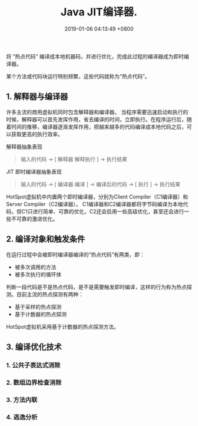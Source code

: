 ﻿---
layout: post
categories: jvm
title: Java JIT编译器.
date: 2019-01-06 04:13:49 +0800
description: Java JIT编译器 即时编译器
keywords: Java JIT编译器 即时编译器
---
> 
将 “热点代码” 编译成本地机器码，并进行优化，完成此过程的编译器成为即时编译器。

某个方法或代码块运行特别频繁，这些代码就称为“热点代码”。

## 1. 解释器与编译器
许多主流的商用虚拟机同时包含解释器和编译器。
当程序需要迅速启动和执行的时候，解释器可以首先发挥作用，省去编译的时间，立即执行。在程序运行后，随着时间的推移，编译器逐渐发挥作用，把越来越多的代码编译成本地代码之后，可以获取更高的执行效率。

解释器抽象表现
> 输入的代码 -> [ 解释器 解释执行 ] -> 执行结果

JIT 即时编译器抽象表现
> 输入的代码 -> [ 编译器 编译 ] -> 编译后的代码 -> [ 执行 ] -> 执行结果

HotSpot虚拟机中内置两个即时编译器，分别为Client Compiler（C1编译器）和Server Compiler（C2编译器）。
C1编译器和C2编译器都将字节码编译为本地代码，但C1只进行简单、可靠的优化，C2还会启用一些高级优化，甚至还会进行一些不可靠的激进优化。



## 2. 编译对象和触发条件
在运行过程中会被即时编译器编译的“热点代码”有两类，即：

- 被多次调用的方法
- 被多次执行的循环体

判断一段代码是不是热点代码，是不是需要触发即时编译，这样的行为称为热点探测。目前主流的热点探测有两种：

- 基于采样的热点探测
- 基于计数器的热点探测

HotSpot虚拟机采用基于计数器的热点探测方法。

## 3. 编译优化技术
### 1. 公共子表达式消除
### 2. 数组边界检查消除
### 3. 方法内联
### 4. 逃逸分析





